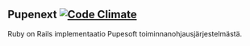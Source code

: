 ## Pupenext [![Code Climate](https://codeclimate.com/repos/52a980e3c7f3a3243c016ed0/badges/761d1a197434472f1329/gpa.png)](https://codeclimate.com/repos/52a980e3c7f3a3243c016ed0/feed)

Ruby on Rails implementaatio Pupesoft toiminnanohjausjärjestelmästä.
